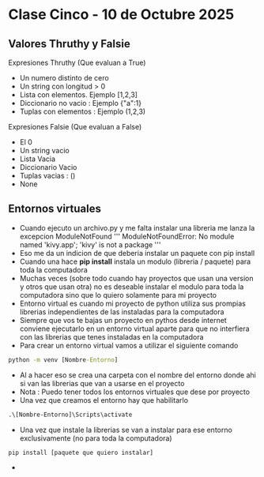 # Clase Cinco - 10 de Octubre 2025

## Valores Thruthy y Falsie

Expresiones Thruthy (Que evaluan a True)
*  Un numero distinto de cero
*  Un string con longitud > 0
*  Lista con elementos. Ejemplo [1,2,3]
*  Diccionario no vacio : Ejemplo {"a":1}
*  Tuplas con elementos : Ejemplo (1,2,3)

Expresiones Falsie (Que evaluan a False)
* El 0
* Un string vacio
* Lista Vacia
* Diccionario Vacio
* Tuplas vacias : ()
* None

## Entornos virtuales

* Cuando ejecuto un archivo.py y me falta instalar una libreria me lanza la excepcion ModuleNotFound
'''
ModuleNotFoundError: No module named 'kivy.app'; 'kivy' is not a package
'''
* Eso me da un indicion de que deberia instalar un paquete con pip install
* Cuando una hace **pip install** instala un modulo (libreria / paquete) para toda la computadora
* Muchas veces (sobre todo cuando hay proyectos que usan una version y otros que usan otra) no es deseable instalar el modulo para toda la computadora sino que lo quiero solamente para mi proyecto
* Entorno virtual es cuando mi proyecto de python utiliza sus prompias librerias independientes de las instaladas para la computadora
* Siempre que vos te bajas un proyecto en pythos desde internet conviene ejecutarlo en un entorno virtual aparte para que no interfiera con las librerias que tenes instaladas en la computadora
* Para crear un entorno virtual vamos a utilizar el siguiente comando
```cmd
python -m venv [Nombre-Entorno]
```
* Al a hacer eso se crea una carpeta con el nombre del entorno donde ahi si van las librerias que van a usarse en el proyecto
* Nota : Puedo tener todos los entornos virtuales que dese por proyecto
* Una vez que creamos el entorno hay que habilitarlo
```cmd
.\[Nombre-Entorno]\Scripts\activate
```
* Una vez que instale la librerias se van a instalar para ese entorno exclusivamente (no para toda la computadora)
```cmd
pip install [paquete que quiero instalar]
```
* 
